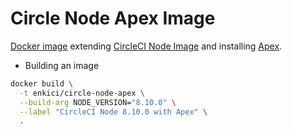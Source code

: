 # Circle Node Apex Image

[Docker image](https://hub.docker.com/r/enkici/circle-node-apex) extending [CircleCI Node Image](https://hub.docker.com/r/circleci/node/) and installing [Apex](http://apex.run).


- Building an image

```bash
docker build \
  -t enkici/circle-node-apex \
  --build-arg NODE_VERSION="8.10.0" \
  --label "CircleCI Node 8.10.0 with Apex" \
  .
```
